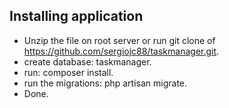 ## Installing application

- Unzip the file on root server or run git clone of https://github.com/sergiojc88/taskmanager.git.
- create database: taskmanager.
- run: composer install.
- run the migrations: php artisan migrate.
- Done.
